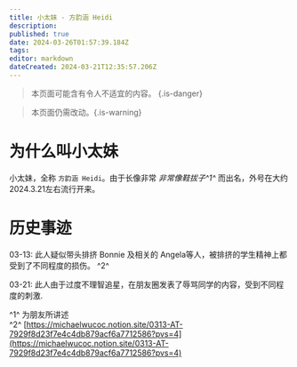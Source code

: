```yaml
---
title: 小太妹 - 方韵涵 Heidi
description: 
published: true
date: 2024-03-26T01:57:39.184Z
tags: 
editor: markdown
dateCreated: 2024-03-21T12:35:57.206Z
---
```


> 本页面可能含有令人不适宜的内容。
{.is-danger}

> 本页面仍需改动。{.is-warning}

# 为什么叫小太妹

小太妹，全称 `方韵涵 Heidi`。由于长像非常 *非常像鞋拔子^1^* 而出名，外号在大约2024.3.21左右流行开来。



# 历史事迹

03-13: 此人疑似带头排挤 Bonnie 及相关的 Angela等人，被排挤的学生精神上都受到了不同程度的损伤。 ^2^

03-21: 此人由于过度不理智追星，在朋友圈发表了辱骂同学的内容，受到不同程度的刺激.


  
^1^ 为朋友所讲述  
^2^ [https://michaelwucoc.notion.site/0313-AT-7929f8d23f7e4c4db879acf6a7712586?pvs=4](https://michaelwucoc.notion.site/0313-AT-7929f8d23f7e4c4db879acf6a7712586?pvs=4)